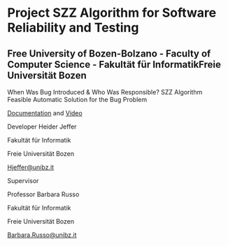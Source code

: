 # Project SZZ Algorithm for Software Reliability and Testing

## Free University of Bozen-Bolzano - Faculty of Computer Science - Fakultät für InformatikFreie Universität Bozen

When Was Bug Introduced & Who Was Responsible? SZZ Algorithm Feasible Automatic Solution for the Bug Problem

[Documentation](https://github.com/HeiderJeffer/Project-SZZ-Algorithm-for-Software-Reliability-and-Testing/blob/main/SZZ%20Solution%20Video%20%2B%20Document%20%20by%20Heider%20Jeffer/SZZ%20Algorithm%20Document%20unibz.pdf) and [Video](https://github.com/HeiderJeffer/Project-SZZ-Algorithm-for-Software-Reliability-and-Testing/blob/main/SZZ%20Solution%20Video%20%2B%20Document%20%20by%20Heider%20Jeffer/SZZ%20Algorithm%20unibz.mp4)


Developer
Heider Jeffer

Fakultät für Informatik

Freie Universität Bozen

Hjeffer@unibz.it


Supervisor

Professor Barbara Russo

Fakultät für Informatik

Freie Universität Bozen

Barbara.Russo@unibz.it


